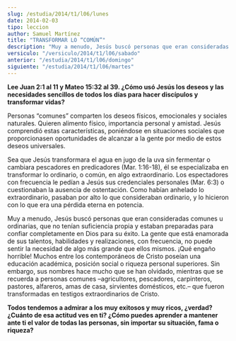```yaml
---
slug: /estudia/2014/t1/l06/lunes
date: 2014-02-03
tipo: leccion
author: Samuel Martínez
title: "TRANSFORMAR LO “COMÚN”"
description: "Muy a menudo, Jesús buscó personas que eran consideradas comunes u ordinarias,  que no tenían suficiencia propia y estaban preparadas para confiar  completamente en Dios para su éxito. La gente que está enamorada de sus  talentos, habilidades y realizaciones, con frecuencia, n..."
versiculo: "/versiculo/2014/t1/l06/sabado"
anterior: "/estudia/2014/t1/l06/domingo"
siguiente: "/estudia/2014/t1/l06/martes"
---
```


**Lee Juan 2:1 al 11 y Mateo 15:32 al 39. ¿Cómo usó Jesús los deseos y las necesidades sencillos de todos los días para hacer discípulos y transformar vidas?**

Personas “comunes” comparten los deseos físicos, emocionales y sociales naturales. Quieren alimento físico, importancia personal y amistad. Jesús comprendió estas características, poniéndose en situaciones sociales que proporcionasen oportunidades de alcanzar a la gente por medio de estos deseos universales.

Sea que Jesús transformara el agua en jugo de la uva sin fermentar o cambiara pescadores en predicadores (Mar. 1:16-18), él se especializaba en transformar lo ordinario, o común, en algo extraordinario. Los espectadores con frecuencia le pedían a Jesús sus credenciales personales (Mar. 6:3) o cuestionaban la ausencia de ostentación. Como habían anhelado lo extraordinario, pasaban por alto lo que consideraban ordinario, y lo hicieron con lo que era una pérdida eterna en potencia.

Muy a menudo, Jesús buscó personas que eran consideradas comunes u ordinarias, que no tenían suficiencia propia y estaban preparadas para confiar completamente en Dios para su éxito. La gente que está enamorada de sus talentos, habilidades y realizaciones, con frecuencia, no puede sentir la necesidad de algo más grande que ellos mismos. ¡Qué engaño horrible! Muchos entre los contemporáneos de Cristo poseían una educación académica, posición social o riqueza personal superiores. Sin embargo, sus nombres hace mucho que se han olvidado, mientras que se recuerda a personas comunes –agricultores, pescadores, carpinteros, pastores, alfareros, amas de casa, sirvientes domésticos, etc.– que fueron transformadas en testigos extraordinarios de Cristo.

**Todos tendemos a admirar a los muy exitosos y muy ricos, ¿verdad? ¿Cuánto de esa actitud ves en ti? ¿Cómo puedes aprender a mantener ante ti el valor de todas las personas, sin importar su situación, fama o riqueza?**
